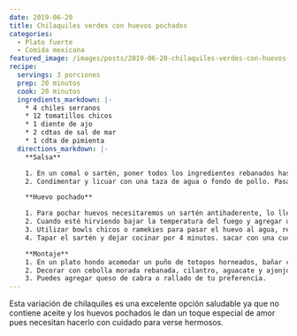```yaml
---
date: 2019-06-20
title: Chilaquiles verdes con huevos pochados
categories:
  - Plato fuerte
  - Comida mexicana
featured_image: /images/posts/2019-06-20-chilaquiles-verdes-con-huevos-pochados-01.jpg
recipe:
  servings: 3 porciones
  prep: 20 minutos
  cook: 20 minutos
  ingredients_markdown: |-
    * 4 chiles serranos
    * 12 tomatillos chicos
    * 1 diente de ajo
    * 2 cdtas de sal de mar
    * 1 cdta de pimienta
  directions_markdown: |-
    **Salsa**

    1. En un comal o sartén, poner todos los ingredientes rebanados hasta que queden bien tatemados.
    2. Condimentar y licuar con una taza de agua o fondo de pollo. Pasar a una olla chica y volver a calentar.

    **Huevo pochado**

    1. Para pochar huevos necesitaremos un sartén antihaderente, lo llenaremos con agua y dejaremos que hierva.
    2. Cuando esté hirviendo bajar la temperatura del fuego y agregar una cucharada de vinagre de manzana al agua.
    3. Utilizar bowls chicos o ramekies para pasar el huevo al agua, reventarlos en ellos y pasar con cuidado al agua caliente (hasta 4 huevos a la vez).
    4. Tapar el sartén y dejar cocinar por 4 minutos. sacar con una cuchara para drenar, escurrir un poco y servir.

    **Montaje**
    1. En un plato hondo acomodar un puño de totopos horneados, bañar con la salsa bien caliente y montarlos huevos pochados arriba.
    2. Decorar con cebolla morada rebanada, cilantro, aguacate y ajonjolí.
    3. Puedes agregar queso de cabra o rallado de tu preferencia.
---
```

Esta variación de chilaquiles es una excelente opción saludable ya que no contiene aceite y los huevos pochados le dan un toque especial de amor pues necesitan hacerlo con cuidado para verse hermosos.
